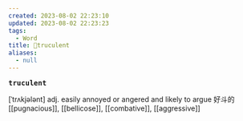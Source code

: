 ```yaml
---
created: 2023-08-02 22:23:10
updated: 2023-08-02 22:23:23
tags:
  - Word
title: 📖truculent
aliases:
  - null
---
```


<pre><strong>truculent</strong></pre>
[ˈtrʌkjələnt]
adj. easily annoyed or angered and likely to argue 好⽃的
[[pugnacious]], [[bellicose]], [[combative]], [[aggressive]]

